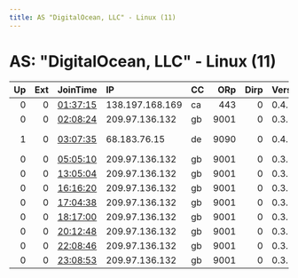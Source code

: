 ```yaml
---
title: AS "DigitalOcean, LLC" - Linux (11)
---
```


# AS: "DigitalOcean, LLC" - Linux (11)

|   Up |   Ext | JoinTime                                                                                            | IP              | CC   |   ORp |   Dirp | Version   | Contact                       | Nickname      |   eFamMembers |
|-----:|------:|:----------------------------------------------------------------------------------------------------|:----------------|:-----|------:|-------:|:----------|:------------------------------|:--------------|--------------:|
|    0 |     0 | [01:37:15](https://metrics.torproject.org/rs.html#details/88581F7BD3EE1E1255FF50A11410FF6695F0AC5E) | 138.197.168.169 | ca   |   443 |      0 | 0.4.2.5   | toropr@seclse.org             | SCSTR1CN      |             1 |
|    0 |     0 | [02:08:24](https://metrics.torproject.org/rs.html#details/51F849EFE9D5B2A43F55D720609B980ED671B55D) | 209.97.136.132  | gb   |  9001 |      0 | 0.3.4.11  | None                          | hacktheplanet |             1 |
|    1 |     0 | [03:07:35](https://metrics.torproject.org/rs.html#details/8C4AFD0DD640F64EE8F3A6832CFD87C64B2BB0AC) | 68.183.76.15    | de   |  9090 |      0 | 0.4.2.5   | Pushbog &lt;pushbog@pm.me&gt; | bridgyvps3    |             2 |
|    0 |     0 | [05:05:10](https://metrics.torproject.org/rs.html#details/532F54D4F545ACE897CA1F2094EDE025A38777A4) | 209.97.136.132  | gb   |  9001 |      0 | 0.3.4.11  | None                          | hacktheplanet |             1 |
|    0 |     0 | [13:05:04](https://metrics.torproject.org/rs.html#details/D112ACE2C57CBB140E87DD36B27C1FF7EBE4EDF9) | 209.97.136.132  | gb   |  9001 |      0 | 0.3.4.11  | None                          | hacktheplanet |             1 |
|    0 |     0 | [16:16:20](https://metrics.torproject.org/rs.html#details/7E201D4272E57CA5D17BCD2A4BAFA18DA012A38C) | 209.97.136.132  | gb   |  9001 |      0 | 0.3.4.11  | None                          | hacktheplanet |             1 |
|    0 |     0 | [17:04:38](https://metrics.torproject.org/rs.html#details/670949957098B5947A8566514B091408A5484E9B) | 209.97.136.132  | gb   |  9001 |      0 | 0.3.4.11  | None                          | hacktheplanet |             1 |
|    0 |     0 | [18:17:00](https://metrics.torproject.org/rs.html#details/BAE6DD7FE5C201E2A3856D0EEF7BCDF7D85B00B5) | 209.97.136.132  | gb   |  9001 |      0 | 0.3.4.11  | None                          | hacktheplanet |             1 |
|    0 |     0 | [20:12:48](https://metrics.torproject.org/rs.html#details/BB575F2694525B02AA3779D3CE10A46C2B210821) | 209.97.136.132  | gb   |  9001 |      0 | 0.3.4.11  | None                          | hacktheplanet |             1 |
|    0 |     0 | [22:08:46](https://metrics.torproject.org/rs.html#details/91CC50E39DC3BE8761840B3CD7AB8CE4F69E0BE2) | 209.97.136.132  | gb   |  9001 |      0 | 0.3.4.11  | None                          | hacktheplanet |             1 |
|    0 |     0 | [23:08:53](https://metrics.torproject.org/rs.html#details/5DCF98B672CF033CC3ED1FCBEF9A63370D1DA87A) | 209.97.136.132  | gb   |  9001 |      0 | 0.3.4.11  | None                          | hacktheplanet |             1 |

